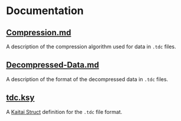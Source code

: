 # Documentation


## [Compression.md](Compression.md)

A description of the compression algorithm used for data in `.tdc` files.


## [Decompressed-Data.md](Decompressed-Data.md)

A description of the format of the decompressed data in `.tdc` files.


## [tdc.ksy](tdc.ksy)

A [Kaitai Struct][kaitai] definition for the `.tdc` file format.


[kaitai]: https://kaitai.io/

